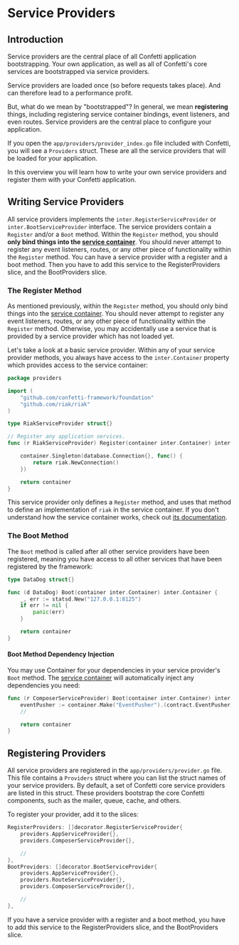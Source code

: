 # Service Providers
<ToggleDarkMode/>

## Introduction

Service providers are the central place of all Confetti application bootstrapping. Your own application, as well as all of Confetti's core services are bootstrapped via service providers.

Service providers are loaded once (so before requests takes place). And can therefore lead to a performance profit.

But, what do we mean by "bootstrapped"? In general, we mean **registering** things, including registering service container bindings, event listeners, and even routes. Service providers are the central place to configure your application.

If you open the `app/providers/provider_index.go` file included with Confetti, you will see a `Providers` struct. These are all the service providers that will be loaded for your application.

In this overview you will learn how to write your own service providers and register them with your Confetti application.

## Writing Service Providers

All service providers implements the `inter.RegisterServiceProvider` or `inter.BootServiceProvider` interface. The service providers contain a `Register` and/or a `Boot` method. Within the `Register` method, you should **only bind things into the [service container](container)**. You should never attempt to register any event listeners, routes, or any other piece of functionality within the `Register` method. You can have a service provider with a register and a boot method. Then you have to add this service to the RegisterProviders slice, and the BootProviders slice.

### The Register Method

As mentioned previously, within the `Register` method, you should only bind things into the [service container](container). You should never attempt to register any event listeners, routes, or any other piece of functionality within the `Register` method. Otherwise, you may accidentally use a service that is provided by a service provider which has not loaded yet.

Let's take a look at a basic service provider. Within any of your service provider methods, you always have access to the `inter.Container` property which provides access to the service container:

``` go
package providers

import (
    "github.com/confetti-framework/foundation"
    "github.com/riak/riak"
)

type RiakServiceProvider struct{}

// Register any application services.
func (r RiakServiceProvider) Register(container inter.Container) inter.Container {

    container.Singleton(database.Connection{}, func() {
        return riak.NewConnection()
    })

    return container
}
```

This service provider only defines a `Register` method, and uses that method to define an implementation of `riak` in the service container. If you don't understand how the service container works, check out [its documentation](container).

### The Boot Method

The `Boot` method is called after all other service providers have been registered, meaning you have access to all other
services that have been registered by the framework:

``` go
type DataDog struct{}

func (d DataDog) Boot(container inter.Container) inter.Container {
    _, err := statsd.New("127.0.0.1:8125")
    if err != nil {
        panic(err)
    }

    return container
}
```

#### Boot Method Dependency Injection

You may use Container for your dependencies in your service provider's `Boot` method. The [service container](container) will automatically inject any dependencies you need:

``` go
func (r ComposerServiceProvider) Boot(container inter.Container) inter.Container {
    eventPusher := container.Make("EventPusher").(contract.EventPusher)
    //

    return container
}
````

## Registering Providers

All service providers are registered in the `app/providers/provider.go` file. This file contains a `Providers` struct where you can list the struct names of your service providers. By default, a set of Confetti core service providers are listed in this struct. These providers bootstrap the core Confetti components, such as the mailer, queue, cache, and others.

To register your provider, add it to the slices:

``` go
RegisterProviders: []decorator.RegisterServiceProvider{
    providers.AppServiceProvider{},
    providers.ComposerServiceProvider{},

    //
},
BootProviders: []decorator.BootServiceProvider{
    providers.AppServiceProvider{},
    providers.RouteServiceProvider{},
    providers.ComposerServiceProvider{},

    //
},
```

If you have a service provider with a register and a boot method, you have to add this service to the RegisterProviders slice, and the BootProviders slice.
